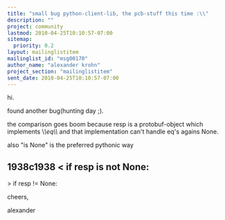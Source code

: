 ```yaml
---
title: "small bug python-client-lib, the pcb-stuff this time :\\"
description: ""
project: community
lastmod: 2010-04-25T10:10:57-07:00
sitemap:
  priority: 0.2
layout: mailinglistitem
mailinglist_id: "msg00170"
author_name: "alexander krohn"
project_section: "mailinglistitem"
sent_date: 2010-04-25T10:10:57-07:00
---
```


hi.

found another bug(hunting day ;).

the comparison goes boom because resp is a protobuf-object which 
implements \\_\\_eq\\_\\_ and that implementation can't handle eq's agains None.


also "is None" is the preferred pythonic way 

1938c1938
&lt; if resp is not None:
---
&gt; if resp != None:

cheers,

alexander

